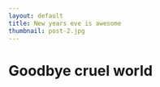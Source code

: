 ```yaml
---
layout: default
title: New years eve is awesome
thumbnail: post-2.jpg
---
```


# Goodbye cruel world
